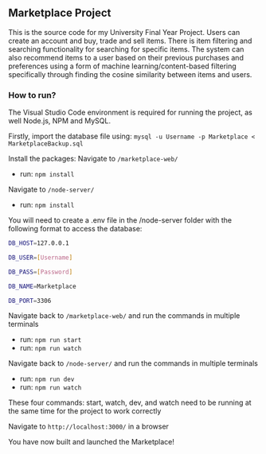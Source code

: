 ## Marketplace Project
This is the source code for my University Final Year Project.
Users can create an account and buy, trade and sell items.
There is item filtering and searching functionality for searching for specific items.
The system can also recommend items to a user based on their previous purchases and preferences using a form of machine learning/content-based filtering specifically through finding the cosine similarity between items and users.

### How to run?
The Visual Studio Code environment is required for running the project, as well Node.js, NPM and MySQL.

Firstly, import the database file using:
`mysql -u Username -p Marketplace < MarketplaceBackup.sql`

Install the packages:
Navigate to `/marketplace-web/`
- run: `npm install`

Navigate to `/node-server/`
- run: `npm install`

You will need to create a .env file in the /node-server folder with the following format to access the database:
```bash
DB_HOST=127.0.0.1

DB_USER=[Username]

DB_PASS=[Password]

DB_NAME=Marketplace

DB_PORT=3306
```

Navigate back to `/marketplace-web/` and run the commands in multiple terminals
- run: `npm run start`
- run: `npm run watch`

Navigate back to `/node-server/` and run the commands in multiple terminals
- run: `npm run dev`
- run: `npm run watch`

These four commands: start, watch, dev, and watch need to be running at the same time for the project to work correctly

Navigate to `http://localhost:3000/` in a browser

You have now built and launched the Marketplace!